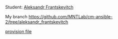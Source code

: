Student: [Aleksandr Frantskevitch](https://upsa.epam.com/workload/employeeView.do?employeeId=4060741400038672408#emplTab=general)

My branch  https://github.com/MNTLab/cm-ansible-2/tree/aleksandr_frantskevitch

[provision file](/vagrant/ansible/provision.yml)
